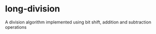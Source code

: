 # long-division
A division algorithm implemented using bit shift, addition and subtraction operations
